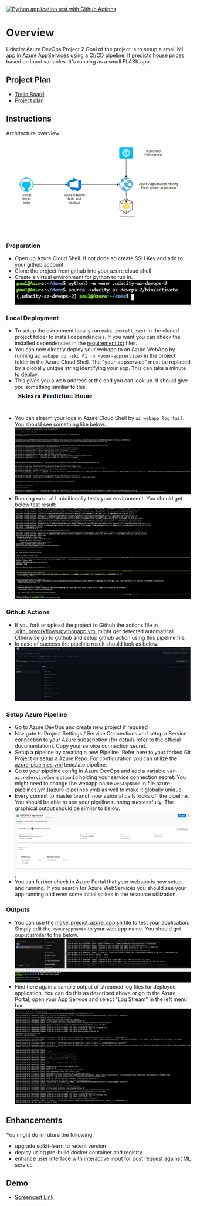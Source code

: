 [![Python application test with Github Actions](https://github.com/paulmuschiol/udacity-az-devops-2/actions/workflows/pythonapp.yml/badge.svg)](https://github.com/paulmuschiol/udacity-az-devops-2/actions/workflows/pythonapp.yml)

# Overview

Udacity Azure DevOps Project 2
Goal of the project is to setup a small ML app in Azure AppServices using a CI/CD pipeline. It predicts house prices based on input variables. It's running as a small FLASK app.

## Project Plan

* [Trello Board](https://trello.com/b/gBSg2Be7/udacity-devops-r2)
* [Project plan](https://docs.google.com/spreadsheets/d/1eglH8eQMsFBMbxrhoCgWaRv9xnAr1unJ7hDYKaKsSjg/edit?usp=sharing)

## Instructions

Architecture overview
![archdiagram](img/archdiagram.PNG)

### Preparation

* Open up Azure Cloud Shell. If not done so create SSH Key and add to your github account.
* Clone the project from github into your azure cloud shell
* Create a virtual environment for python to run in.
![Venv](img/venv.PNG)

### Local Deployment

* To setup the evironment locally run `make install_test` in the cloned project folder to install dependencies. If you want you can check the installed dependencies in the [requirement.txt](requirements.txt) files.
* You can now directly deploy your webapp to an Azure WebApp by running `az webapp up -sku F1 -n <your-appservice>` in the project folder in the Azure Cloud Shell. The "your-appservice" must be replaced by a globally unique string identifying your app. This can take a minute to deploy.
* This gives you a web address at the end you can look up. It should give you something similiar to this:
![Demo](img/demo.PNG "Demo")
* You can stream your logs in Azure Cloud Shell by `az webapp log tail`. You should see something like below:
![Log](img/logs.PNG "Log")
* Running `make all` additionally tests your environment. You should get below test result:
![make all](img/makeall.PNG "make all")

### Github Actions

* If you fork or upload the project to Github the actions file in [.github/workflows/pythonapp.yml](.github/workflows/pythonapp.yml) might get detected automaticall. Otherwise go to guthub and setup github action using this pipeline file.
* In case of success the pipeline result should look as below.
![GitHub action](img/gitactions.PNG)

### Setup Azure Pipeline

* Go to Azure DevOps and create new project if required
* Navigate to Project Settings / Service Connections and setup a Service connection to your Azure subscription (for details refer to the official documentation). Copy your service connection secret.
* Setup a pipeline by creating a new Pipeline. Refer here to your forked Git Project or setup a Azure Repo. For configuration you can utilize the [azure-pipelines.yml](azure-pipelines.yml) template pipeline.
* Go to your pipeline config in Azure DevOps and add a variable `var-azureServiceConnectionId` holding your service connection secret. You might need to change the webapp name `webAppName` in file azure-pipelines.yml](azure-pipelines.yml) as well to make it globally unique.
* Every commit to master branch now automatically kicks off the pipeline. You should be able to see your pipeline running successfully. The graphical output should be similar to below.
![pipeline success](img/pipeline.PNG "pipeline success").
* You can further check in Azure Portal that your webapp is now setup and running. If you search for Azure WebServices you should see your app running and even some initial spikes in the resource utilization. 

### Outputs

* You can use the [make_predict_azure_app.sh](make_predict_azure_app.sh) file to test your application. Simply edit the `<yourappname>` to your web app name. You should get ouput similar to the below.
![output](img/output.PNG "output")
* Find here again a sample output of streamed log files for deployed application. You can do this as described above or go to the Azure Portal, open your App Service and select "Log Stream" in the left menu bar.
![Log](img/logs2.PNG "Log")

## Enhancements
You  might do in future the following:
* upgrade scikit-learn to recent version
* deploy using pre-build docker container and registry
* enhance user interface with interactive input for post request against ML service

## Demo 

* [Screencast Link](https://youtu.be/VsKEh5p6r3M)


